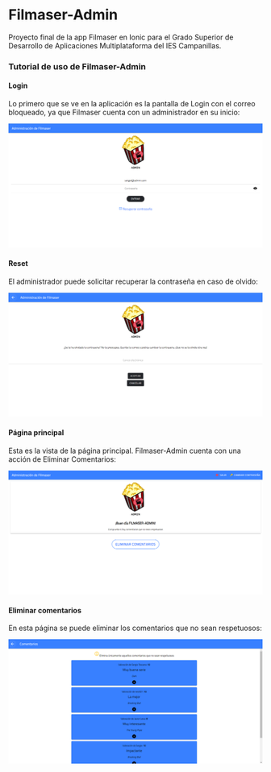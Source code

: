 <h1> Filmaser-Admin </h1>

Proyecto final de la app Filmaser en Ionic para el Grado Superior de Desarrollo de Aplicaciones Multiplataforma del IES Campanillas.

<h3> Tutorial de uso de Filmaser-Admin </h3>

<h4> Login </h4>

Lo primero que se ve en la aplicación es la pantalla de Login con el correo bloqueado, ya que Filmaser cuenta con un administrador en su inicio:

![login](./Capturas/login.PNG)

<h4> Reset </h4>

El administrador puede solicitar recuperar la contraseña en caso de olvido:

![reset](./Capturas/reset.PNG)

<h4> Página principal </h4>

Esta es la vista de la página principal. Filmaser-Admin cuenta con una acción de Eliminar Comentarios:

![home](./Capturas/home.PNG)

<h4> Eliminar comentarios </h4>

En esta página se puede eliminar los comentarios que no sean respetuosos:

![eliminar](./Capturas/eliminar.PNG)



